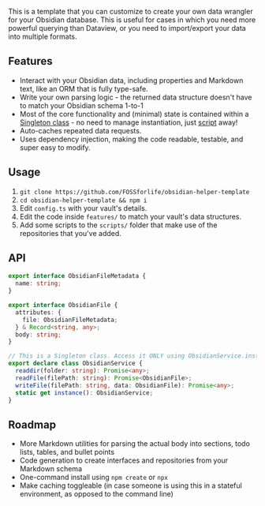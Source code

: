 This is a template that you can customize to create your own data wrangler for your Obsidian database. This is useful for cases in which you need more powerful querying than Dataview, or you need to import/export your data into multiple formats.

## Features

- Interact with your Obsidian data, including properties and Markdown text, like an ORM that is fully type-safe.
- Write your own parsing logic - the returned data structure doesn't have to match your Obsidian schema 1-to-1
- Most of the core functionality and (minimal) state is contained within a [Singleton class](src/services/obsidian.ts) - no need to manage instantiation, just [script](scripts/add-daily-note.ts) away!
- Auto-caches repeated data requests.
- Uses dependency injection, making the code readable, testable, and super easy to modify.

## Usage

1. `git clone https://github.com/FOSSforlife/obsidian-helper-template`
2. `cd obsidian-helper-template && npm i`
3. Edit `config.ts` with your vault's details.
4. Edit the code inside `features/` to match your vault's data structures.
5. Add some scripts to the `scripts/` folder that make use of the repositories that you've added.

## API

```ts
export interface ObsidianFileMetadata {
  name: string;
}

export interface ObsidianFile {
  attributes: {
    file: ObsidianFileMetadata;
  } & Record<string, any>;
  body: string;
}

// This is a Singleton class. Access it ONLY using ObsidianService.instance
export declare class ObsidianService {
  readdir(folder: string): Promise<any>;
  readFile(filePath: string): Promise<ObsidianFile>;
  writeFile(filePath: string, data: ObsidianFile): Promise<any>;
  static get instance(): ObsidianService;
}
```

## Roadmap

- More Markdown utilities for parsing the actual body into sections, todo lists, tables, and bullet points
- Code generation to create interfaces and repositories from your Markdown schema
- One-command install using `npm create` or `npx`
- Make caching toggleable (in case someone is using this in a stateful environment, as opposed to the command line)
